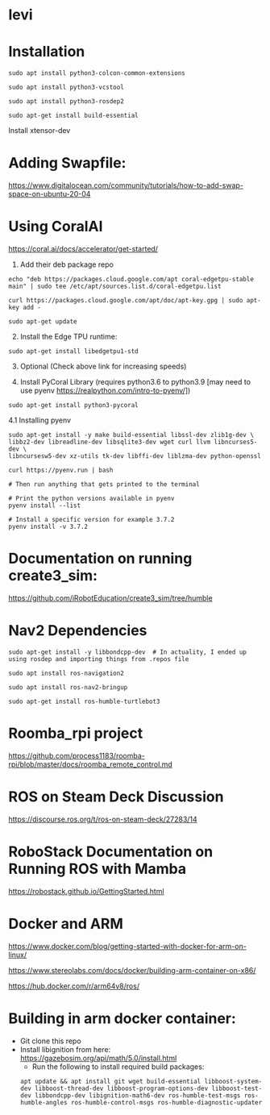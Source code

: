 # levi

# Installation
```
sudo apt install python3-colcon-common-extensions

sudo apt install python3-vcstool

sudo apt install python3-rosdep2

sudo apt-get install build-essential
```

Install xtensor-dev

# Adding Swapfile:
https://www.digitalocean.com/community/tutorials/how-to-add-swap-space-on-ubuntu-20-04


# Using CoralAI
https://coral.ai/docs/accelerator/get-started/

1. Add their deb package repo 
```
echo "deb https://packages.cloud.google.com/apt coral-edgetpu-stable main" | sudo tee /etc/apt/sources.list.d/coral-edgetpu.list

curl https://packages.cloud.google.com/apt/doc/apt-key.gpg | sudo apt-key add -

sudo apt-get update
```

2. Install the Edge TPU runtime:
```
sudo apt-get install libedgetpu1-std
```

3. Optional (Check above link for increasing speeds)

4. Install PyCoral Library (requires python3.6 to python3.9 [may need to use pyenv https://realpython.com/intro-to-pyenv/])
```
sudo apt-get install python3-pycoral
```

4.1 Installing pyenv
```
sudo apt-get install -y make build-essential libssl-dev zlib1g-dev \
libbz2-dev libreadline-dev libsqlite3-dev wget curl llvm libncurses5-dev \
libncursesw5-dev xz-utils tk-dev libffi-dev liblzma-dev python-openssl

curl https://pyenv.run | bash

# Then run anything that gets printed to the terminal

# Print the python versions available in pyenv
pyenv install --list

# Install a specific version for example 3.7.2
pyenv install -v 3.7.2
```

# Documentation on running create3_sim:
https://github.com/iRobotEducation/create3_sim/tree/humble


# Nav2 Dependencies
```
sudo apt-get install -y libbondcpp-dev  # In actuality, I ended up using rosdep and importing things from .repos file

sudo apt install ros-navigation2

sudo apt install ros-nav2-bringup

sudo apt-get install ros-humble-turtlebot3
```

# Roomba_rpi project
https://github.com/process1183/roomba-rpi/blob/master/docs/roomba_remote_control.md

# ROS on Steam Deck Discussion
https://discourse.ros.org/t/ros-on-steam-deck/27283/14

# RoboStack Documentation on Running ROS with Mamba
https://robostack.github.io/GettingStarted.html

# Docker and ARM
https://www.docker.com/blog/getting-started-with-docker-for-arm-on-linux/

https://www.stereolabs.com/docs/docker/building-arm-container-on-x86/

https://hub.docker.com/r/arm64v8/ros/


# Building in arm docker container:
* Git clone this repo
* Install libignition from here: https://gazebosim.org/api/math/5.0/install.html
   * Run the following to install required build packages:
    ```
    apt update && apt install git wget build-essential libboost-system-dev libboost-thread-dev libboost-program-options-dev libboost-test-dev libbondcpp-dev libignition-math6-dev ros-humble-test-msgs ros-humble-angles ros-humble-control-msgs ros-humble-diagnostic-updater
    ```

